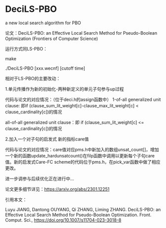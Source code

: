 # DeciLS-PBO
a new local search algorithm for PBO

论文：DeciLS-PBO: an Effective Local Search Method for Pseudo-Boolean Optimization (Frontiers of Computer Science)

运行方式同LS-PBO：

make

./DeciLS-PBO [xxx.wecnf] [cutoff time]


相对于LS-PBO的主要改动：

1.单元传播作为新的初始化-两种新定义的单元子句参与up过程

代码与论文的对应情况：（位于deci.h的assign函数中）
1-of-all generalized unit clause:  即if (clause_sum_lit_weight[c]-clause_max_lit_weight[c] < clause_cardinality[c])的情况

all-of-all generalized unit clause：即 if (clause_sum_lit_weight[c] <= clause_cardinality[c])的情况


2.加入一个对子句的启发式 新的指标care值

代码与论文的对应情况：care值对应pms.h中新加入的数组unsat_count[]，增加一个新的函数update_hardunsatcount()在filp函数中调用以更新每个子句care值。新的启发式Care-FC scheme的代码位于pms.h，在pick_var函数中做了相应更改。

进一步调参与后续优化正在进行中...

论文更多细节详见：https://arxiv.org/abs/2301.12251

引用本文：

Luyu JIANG, Dantong OUYANG, Qi ZHANG, Liming ZHANG. DeciLS-PBO: an Effective Local Search Method for Pseudo-Boolean Optimization. Front. Comput. Sci., https://doi.org/10.1007/s11704-023-3018-8
